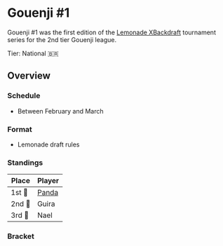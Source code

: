 # Gouenji #1

Gouenji #1 was the first edition of the [Lemonade XBackdraft](bdmain.md) tournament series for the 2nd tier Gouenji league. 

Tier: National :brazil:

## Overview

### Schedule
- Between February and March

### Format
- Lemonade draft rules

### Standings

|Place|Player|
|-|-|
|1st :1st_place_medal:| [Panda](../../players/brazilian/panda.md) |
|2nd :2nd_place_medal:| Guira |
|3rd :3rd_place_medal:| Nael |

### Bracket